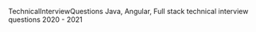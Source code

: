 <head>
  <meta name="google-site-verification" content="_y1wrvfb7z5eJe3SS7W8f7xu_5oNzLFqgfZIdvd4JLc" />
</head>

<a href="https://github.com/Pavithrapkr/TechnicalInterviewQuestions"></a>

<body>
TechnicalInterviewQuestions
Java, Angular, Full stack technical interview questions 2020 - 2021
</body>
